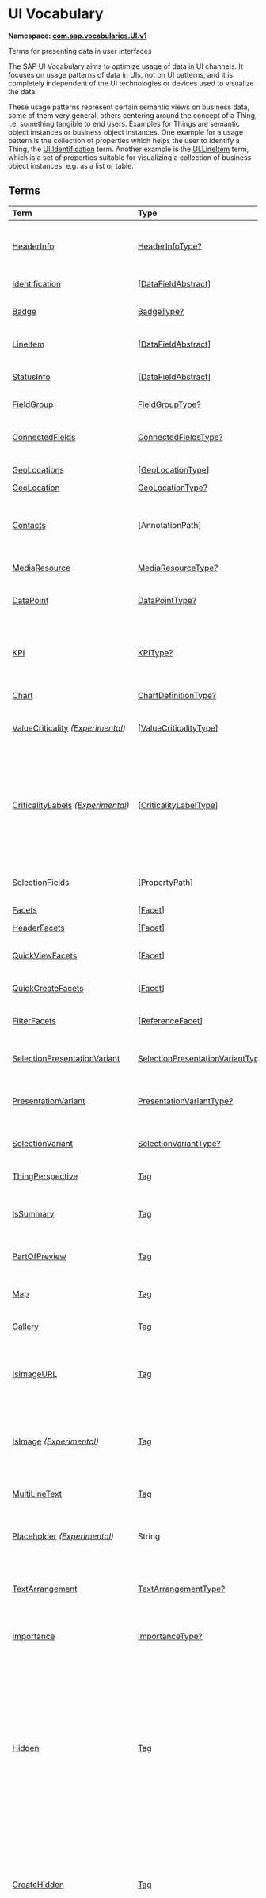 # UI Vocabulary
**Namespace: [com.sap.vocabularies.UI.v1](UI.xml)**

Terms for presenting data in user interfaces

The SAP UI Vocabulary aims to optimize usage of data in UI channels.
It focuses on usage patterns of data in UIs, not on UI patterns, and it is completely independent of the
UI technologies or devices used to visualize the data.

These usage patterns represent certain semantic views on business data, some of them very general,
others centering around the concept of a Thing, i.e. something tangible to end users.
Examples for Things are semantic object instances or business object instances.
One example for a usage pattern is the collection of properties which helps the user to identify a Thing,
the [UI.Identification](#Identification) term.
Another example is the [UI.LineItem](#LineItem) term, which is a set of properties suitable for visualizing
a collection of business object instances, e.g. as a list or table.


## Terms

Term|Type|Description
:---|:---|:----------
[HeaderInfo](UI.xml#L58)|[HeaderInfoType?](#HeaderInfoType)|<a name="HeaderInfo"></a>Information for the header area of an entity representation. HeaderInfo is mandatory for main entity types of the model
[Identification](UI.xml#L105)|\[[DataFieldAbstract](#DataFieldAbstract)\]|<a name="Identification"></a>Collection of fields identifying the object
[Badge](UI.xml#L110)|[BadgeType?](#BadgeType)|<a name="Badge"></a>Information usually displayed in the form of a business card
[LineItem](UI.xml#L137)|\[[DataFieldAbstract](#DataFieldAbstract)\]|<a name="LineItem"></a>Collection of data fields for representation in a table or list
[StatusInfo](UI.xml#L142)|\[[DataFieldAbstract](#DataFieldAbstract)\]|<a name="StatusInfo"></a>Collection of data fields describing the status of an entity
[FieldGroup](UI.xml#L147)|[FieldGroupType?](#FieldGroupType)|<a name="FieldGroup"></a>Group of fields with an optional label
[ConnectedFields](UI.xml#L161)|[ConnectedFieldsType?](#ConnectedFieldsType)|<a name="ConnectedFields"></a>Group of semantically connected fields with a representation template and an optional label ([Example](UI.xml#L163))
[GeoLocations](UI.xml#L226)|\[[GeoLocationType](#GeoLocationType)\]|<a name="GeoLocations"></a>Collection of geographic locations
[GeoLocation](UI.xml#L230)|[GeoLocationType?](#GeoLocationType)|<a name="GeoLocation"></a>Geographic location
[Contacts](UI.xml#L250)|\[AnnotationPath\]|<a name="Contacts"></a>Collection of contacts<br>Each collection item MUST reference an annotation of a Communication.Contact<br>Allowed terms:<br>- [Contact](Communication.md#Contact)
[MediaResource](UI.xml#L261)|[MediaResourceType?](#MediaResourceType)|<a name="MediaResource"></a>Properties that describe a media resource
[DataPoint](UI.xml#L315)|[DataPointType?](#DataPointType)|<a name="DataPoint"></a>Visualization of a single point of data, typically a number; may also be textual, e.g. a status value
[KPI](UI.xml#L623)|[KPIType?](#KPIType)|<a name="KPI"></a>A Key Performance Indicator (KPI) bundles a SelectionVariant and a DataPoint, and provides details for progressive disclosure
[Chart](UI.xml#L669)|[ChartDefinitionType?](#ChartDefinitionType)|<a name="Chart"></a>Visualization of multiple data points
[ValueCriticality](UI.xml#L885) *([Experimental](Common.md#Experimental))*|\[[ValueCriticalityType](#ValueCriticalityType)\]|<a name="ValueCriticality"></a>Assign criticalities to primitive values. This information can be used for semantic coloring.
[CriticalityLabels](UI.xml#L898) *([Experimental](Common.md#Experimental))*|\[[CriticalityLabelType](#CriticalityLabelType)\]|<a name="CriticalityLabels"></a>Assign labels to criticalities. This information can be used for semantic coloring. When applied to a property, a label for a criticality must be provided, if more than one value of the annotated property has been assigned to the same criticality. There must be no more than one label per criticality.
[SelectionFields](UI.xml#L919)|\[PropertyPath\]|<a name="SelectionFields"></a>Properties that might be relevant for filtering a collection of entities of this type
[Facets](UI.xml#L927)|\[[Facet](#Facet)\]|<a name="Facets"></a>Collection of facets
[HeaderFacets](UI.xml#L931)|\[[Facet](#Facet)\]|<a name="HeaderFacets"></a>Facets for additional object header information
[QuickViewFacets](UI.xml#L935)|\[[Facet](#Facet)\]|<a name="QuickViewFacets"></a>Facets that may be used for a quick overview of the object
[QuickCreateFacets](UI.xml#L939)|\[[Facet](#Facet)\]|<a name="QuickCreateFacets"></a>Facets that may be used for a (quick) create of the object
[FilterFacets](UI.xml#L943)|\[[ReferenceFacet](#ReferenceFacet)\]|<a name="FilterFacets"></a>Facets that reference UI.FieldGroup annotations to group filterable fields
[SelectionPresentationVariant](UI.xml#L1004)|[SelectionPresentationVariantType?](#SelectionPresentationVariantType)|<a name="SelectionPresentationVariant"></a>A SelectionPresentationVariant bundles a Selection Variant and a Presentation Variant
[PresentationVariant](UI.xml#L1028)|[PresentationVariantType?](#PresentationVariantType)|<a name="PresentationVariant"></a>Defines how the result of a queried collection of entities is shaped and how this result is displayed
[SelectionVariant](UI.xml#L1127)|[SelectionVariantType?](#SelectionVariantType)|<a name="SelectionVariant"></a>A SelectionVariant denotes a combination of parameters and filters to query the annotated entity set
[ThingPerspective](UI.xml#L1278)|[Tag](https://github.com/oasis-tcs/odata-vocabularies/blob/master/vocabularies/Org.OData.Core.V1.md#Tag)|<a name="ThingPerspective"></a>The annotated term is a Thing Perspective
[IsSummary](UI.xml#L1281)|[Tag](https://github.com/oasis-tcs/odata-vocabularies/blob/master/vocabularies/Org.OData.Core.V1.md#Tag)|<a name="IsSummary"></a>This Facet and all included Facets are the summary of the thing. At most one Facet of a thing can be tagged with this term
[PartOfPreview](UI.xml#L1285)|[Tag](https://github.com/oasis-tcs/odata-vocabularies/blob/master/vocabularies/Org.OData.Core.V1.md#Tag)|<a name="PartOfPreview"></a>This Facet and all included Facets are part of the Thing preview
[Map](UI.xml#L1289)|[Tag](https://github.com/oasis-tcs/odata-vocabularies/blob/master/vocabularies/Org.OData.Core.V1.md#Tag)|<a name="Map"></a>Target MUST reference a UI.GeoLocation, Communication.Address or a collection of these
[Gallery](UI.xml#L1293)|[Tag](https://github.com/oasis-tcs/odata-vocabularies/blob/master/vocabularies/Org.OData.Core.V1.md#Tag)|<a name="Gallery"></a>Target MUST reference a UI.MediaResource
[IsImageURL](UI.xml#L1298)|[Tag](https://github.com/oasis-tcs/odata-vocabularies/blob/master/vocabularies/Org.OData.Core.V1.md#Tag)|<a name="IsImageURL"></a>Properties and terms annotated with this term MUST contain a valid URL referencing an resource with a MIME type image<br>Can be annotated with:<br>- [IsNaturalPerson](Common.md#IsNaturalPerson)
[IsImage](UI.xml#L1308) *([Experimental](Common.md#Experimental))*|[Tag](https://github.com/oasis-tcs/odata-vocabularies/blob/master/vocabularies/Org.OData.Core.V1.md#Tag)|<a name="IsImage"></a>Properties annotated with this term MUST be a stream property annotated with a MIME type image<br>Can be annotated with:<br>- [IsNaturalPerson](Common.md#IsNaturalPerson)
[MultiLineText](UI.xml#L1319)|[Tag](https://github.com/oasis-tcs/odata-vocabularies/blob/master/vocabularies/Org.OData.Core.V1.md#Tag)|<a name="MultiLineText"></a>Properties annotated with this annotation should be rendered as multi-line text (e.g. text area)
[Placeholder](UI.xml#L1324) *([Experimental](Common.md#Experimental))*|String|<a name="Placeholder"></a>A short, human-readable text that gives a hint or an example to help the user with data entry
[TextArrangement](UI.xml#L1330)|[TextArrangementType?](#TextArrangementType)|<a name="TextArrangement"></a>Describes the arrangement of a code or ID value and its text<br>If used for a single property the Common.Text annotation is annotated
[Importance](UI.xml#L1349)|[ImportanceType?](#ImportanceType)|<a name="Importance"></a>Expresses the importance of e.g. a DataField or an annotation
[Hidden](UI.xml#L1364)|[Tag](https://github.com/oasis-tcs/odata-vocabularies/blob/master/vocabularies/Org.OData.Core.V1.md#Tag)|<a name="Hidden"></a>Properties or facets (see UI.Facet) annotated with this term will not be rendered if the annotation evaluates to true.<br>Hidden properties usually carry technical information that is used for application control and is of no direct interest to end users. The annotation value may be an expression to dynamically hide or render the annotated feature. If a navigation property is annotated with `Hidden` true, all subsequent parts are hidden - independent of their own potential `Hidden` annotations.
[CreateHidden](UI.xml#L1372)|[Tag](https://github.com/oasis-tcs/odata-vocabularies/blob/master/vocabularies/Org.OData.Core.V1.md#Tag)|<a name="CreateHidden"></a>EntitySets annotated with this term can control the visibility of the Create operation dynamically<br>The annotation value should be a path to another property from a related entity.
[UpdateHidden](UI.xml#L1377)|[Tag](https://github.com/oasis-tcs/odata-vocabularies/blob/master/vocabularies/Org.OData.Core.V1.md#Tag)|<a name="UpdateHidden"></a>EntitySets annotated with this term can control the visibility of the Edit/Save operation dynamically<br>The annotation value should be a path to another property from the same or a related entity.
[DeleteHidden](UI.xml#L1382)|[Tag](https://github.com/oasis-tcs/odata-vocabularies/blob/master/vocabularies/Org.OData.Core.V1.md#Tag)|<a name="DeleteHidden"></a>EntitySets annotated with this term can control the visibility of the Delete operation dynamically<br>The annotation value should be a path to another property from the same or a related entity.
[HiddenFilter](UI.xml#L1387)|[Tag](https://github.com/oasis-tcs/odata-vocabularies/blob/master/vocabularies/Org.OData.Core.V1.md#Tag)|<a name="HiddenFilter"></a>Properties annotated with this term will not be rendered as filter criteria if the annotation evaluates to true.<br>Properties annotated with `HiddenFilter` are intended as parts of a `$filter` expression that cannot be directly influenced by end users. The properties will be rendered in all other places, e.g. table columns or form fields. This is in contrast to properties annotated with [Hidden](#Hidden) that are not rendered at all. If a navigation property is annotated with `HiddenFilter` true, all subsequent parts are hidden in filter - independent of their own potential `HiddenFilter` annotations.
[DataFieldDefault](UI.xml#L1396)|[DataFieldAbstract?](#DataFieldAbstract)|<a name="DataFieldDefault"></a>Default representation of a property as a datafield, e.g. when the property is added as a table column or form field via personalization<br>Only concrete subtypes of [DataFieldAbstract](#DataFieldAbstract) can be used for a DataFieldDefault. For type [DataField](#DataField) and its subtypes the annotation target SHOULD be the same property that is referenced via a path expression in the `Value` of the datafield.
[Criticality](UI.xml#L1571)|[CriticalityType?](#CriticalityType)|<a name="Criticality"></a>Service-calculated criticality, alternative to UI.CriticalityCalculation
[CriticalityCalculation](UI.xml#L1575)|[CriticalityCalculationType?](#CriticalityCalculationType)|<a name="CriticalityCalculation"></a>Parameters for client-calculated criticality, alternative to UI.Criticality
[Emphasized](UI.xml#L1579) *([Experimental](Common.md#Experimental))*|[Tag](https://github.com/oasis-tcs/odata-vocabularies/blob/master/vocabularies/Org.OData.Core.V1.md#Tag)|<a name="Emphasized"></a>Highlight something that is of special interest<br>The usage of a property or operation should be highlighted as it's of special interest for the end user
[OrderBy](UI.xml#L1585) *([Experimental](Common.md#Experimental))*|PropertyPath?|<a name="OrderBy"></a>Sort by the referenced property instead of by the annotated property<br>Example: annotated property `SizeCode` has string values XS, S, M, L, XL, referenced property SizeOrder has numeric values -2, -1, 0, 1, 2. Numeric ordering by SizeOrder will be more understandable than lexicographic ordering by SizeCode.
[ParameterDefaultValue](UI.xml#L1591) *([Experimental](Common.md#Experimental))*|PrimitiveType?|<a name="ParameterDefaultValue"></a>Define default values for action parameters<br>For unbound actions the default value can either be a constant expression, or a dynamic expression using absolute paths, e.g. singletons or function import results. Whereas for bound actions the bound entity and its properties and associated properties can be used as default values
[RecommendationState](UI.xml#L1598)|[RecommendationStateType?](#RecommendationStateType)|<a name="RecommendationState"></a>Indicates whether a field contains or has a recommended value<br>Intelligent systems can help users by recommending input the user may "prefer".
[RecommendationList](UI.xml#L1628)|[RecommendationListType?](#RecommendationListType)|<a name="RecommendationList"></a>Specifies how to get a list of recommended values for a property or parameter<br>Intelligent systems can help users by recommending input the user may "prefer".
[ExcludeFromNavigationContext](UI.xml#L1660)|[Tag](https://github.com/oasis-tcs/odata-vocabularies/blob/master/vocabularies/Org.OData.Core.V1.md#Tag)|<a name="ExcludeFromNavigationContext"></a>The contents of this property must not be propagated to the app-to-app navigation context

## <a name="HeaderInfoType"></a>[HeaderInfoType](UI.xml#L62)


Property|Type|Description
:-------|:---|:----------
[TypeName](UI.xml#L63)|String|Name of the main entity type
[TypeNamePlural](UI.xml#L67)|String|Plural form of the name of the main entity type
[Title](UI.xml#L71)|[DataFieldAbstract?](#DataFieldAbstract)|Title, e.g. for overview pages<br>This can be a [DataField](#DataField) and any of its children, or a [DataFieldForAnnotation](#DataFieldForAnnotation) targeting [ConnectedFields](#ConnectedFields).
[Description](UI.xml#L81)|[DataFieldAbstract?](#DataFieldAbstract)|Description, e.g. for overview pages<br>This can be a [DataField](#DataField) and any of its children, or a [DataFieldForAnnotation](#DataFieldForAnnotation) targeting [ConnectedFields](#ConnectedFields).
[ImageUrl](UI.xml#L91)|URL?|Image URL for an instance of the entity type. If the property ImageUrl has a valid value, it can be used for the visualization of the instance. If it is not available or not valid the property TypeImageUrl can be used instead.
[TypeImageUrl](UI.xml#L95)|URL?|Image URL for the entity type
[Initials](UI.xml#L99) *([Experimental](Common.md#Experimental))*|String?|Latin letters to be used in case no ImageUrl or TypeImageUrl is present

## <a name="BadgeType"></a>[BadgeType](UI.xml#L114)


Property|Type|Description
:-------|:---|:----------
[HeadLine](UI.xml#L115)|[DataField](#DataField)|Headline
[Title](UI.xml#L118)|[DataField](#DataField)|Title
[ImageUrl](UI.xml#L121)|URL?|Image URL for an instance of the entity type. If the property ImageUrl has a valid value, it can be used for the visualization of the instance. If it is not available or not valid the property TypeImageUrl can be used instead.
[TypeImageUrl](UI.xml#L125)|URL?|Image URL for the entity type
[MainInfo](UI.xml#L129)|[DataField?](#DataField)|Main information on the business card
[SecondaryInfo](UI.xml#L132)|[DataField?](#DataField)|Additional information on the business card

## <a name="FieldGroupType"></a>[FieldGroupType](UI.xml#L151)


Property|Type|Description
:-------|:---|:----------
[Label](UI.xml#L152)|String?|Label for the field group
[Data](UI.xml#L156)|\[[DataFieldAbstract](#DataFieldAbstract)\]|Collection of data fields

## <a name="ConnectedFieldsType"></a>[ConnectedFieldsType](UI.xml#L188)
Group of semantically connected fields with a representation template and an optional label

Property|Type|Description
:-------|:---|:----------
[Label](UI.xml#L190)|String?|Label for the connected fields
[Template](UI.xml#L194)|String|Template for representing the connected fields<br>Template variables are identifiers enclosed in curly braces, e.g. `{MaterialName} - {MaterialClassName}`. The `Data` collection assigns values to the template variables.
[Data](UI.xml#L199)|[Dictionary](https://github.com/oasis-tcs/odata-vocabularies/blob/master/vocabularies/Org.OData.Core.V1.md#Dictionary)|Dictionary of template variables<br>Each template variable used in `Template` must be assigned a value here. The value must be of type [DataFieldAbstract](#DataFieldAbstract)

## <a name="GeoLocationType"></a>[GeoLocationType](UI.xml#L234)
Properties that define a geographic location

Property|Type|Description
:-------|:---|:----------
[Latitude](UI.xml#L236)|Double?|Geographic latitude
[Longitude](UI.xml#L239)|Double?|Geographic longitude
[Location](UI.xml#L242)|GeographyPoint?|A point in a round-earth coordinate system
[Address](UI.xml#L245)|[AddressType?](Communication.md#AddressType)|vCard-style address

## <a name="MediaResourceType"></a>[MediaResourceType](UI.xml#L265)


Property|Type|Description
:-------|:---|:----------
[Url](UI.xml#L266)|URL|URL of media resource
[ContentType](UI.xml#L270)|MediaType?|Content type, such as application/pdf, video/x-flv, image/jpeg
[ByteSize](UI.xml#L274)|Int64?|Resource size in bytes
[ChangedAt](UI.xml#L277)|DateTimeOffset?|Date of last change
[Thumbnail](UI.xml#L280)|[ImageType?](#ImageType)|Thumbnail image
[Title](UI.xml#L283)|[DataField](#DataField)|Resource title
[Description](UI.xml#L286)|[DataField?](#DataField)|Resource description

## <a name="ImageType"></a>[ImageType](UI.xml#L290)


Property|Type|Description
:-------|:---|:----------
[Url](UI.xml#L291)|URL|URL of image
[Width](UI.xml#L295)|String?|Width of image
[Height](UI.xml#L298)|String?|Height of image

## <a name="DataPointType"></a>[DataPointType](UI.xml#L319)


Property|Type|Description
:-------|:---|:----------
[Title](UI.xml#L320)|String?|Title of the data point
[Description](UI.xml#L324)|String?|Short description
[LongDescription](UI.xml#L328)|String?|Full description
[Value](UI.xml#L332)|PrimitiveType|Numeric value<br>The value is typically provided via a `Path` construct. The path MUST lead to a direct property of the same entity type or a property of a complex property (recursively) of that entity type, navigation segments are not allowed.<br/>It could be annotated with either `UoM.ISOCurrency` or `UoM.Unit`. Percentage values are annotated with `UoM.Unit = '%'`. A renderer should take an optional `Common.Text` annotation into consideration.
[TargetValue](UI.xml#L344)|PrimitiveType?|Target value
[ForecastValue](UI.xml#L347)|PrimitiveType?|Forecast value
[MinimumValue](UI.xml#L350)|Decimal?|Minimum value (for output rendering)
[MaximumValue](UI.xml#L353)|Decimal?|Maximum value (for output rendering)
[ValueFormat](UI.xml#L356)|[NumberFormat?](#NumberFormat)|Number format
[Visualization](UI.xml#L359)|[VisualizationType?](#VisualizationType)|Preferred visualization
[SampleSize](UI.xml#L362)|PrimitiveType?|Sample size used for the determination of the data point; should contain just integer value as Edm.Byte, Edm.SByte, Edm.Intxx, and Edm.Decimal with scale 0.
[ReferencePeriod](UI.xml#L369)|[ReferencePeriod?](#ReferencePeriod)|Reference period
[Criticality](UI.xml#L372)|[CriticalityType?](#CriticalityType)|Service-calculated criticality, alternative to CriticalityCalculation
[CriticalityLabels](UI.xml#L375)|AnnotationPath?|Custom labels for the criticality legend. Annotation path MUST end in UI.CriticalityLabels<br>Allowed terms:<br>- [CriticalityLabels](#CriticalityLabels)
[CriticalityRepresentation](UI.xml#L383) *([Experimental](Common.md#Experimental))*|[CriticalityRepresentationType?](#CriticalityRepresentationType)|Decides if criticality is visualized in addition by means of an icon
[CriticalityCalculation](UI.xml#L387)|[CriticalityCalculationType?](#CriticalityCalculationType)|Parameters for client-calculated criticality, alternative to Criticality
[Trend](UI.xml#L390)|[TrendType?](#TrendType)|Service-calculated trend, alternative to TrendCalculation
[TrendCalculation](UI.xml#L393)|[TrendCalculationType?](#TrendCalculationType)|Parameters for client-calculated trend, alternative to Trend
[Responsible](UI.xml#L396)|[ContactType?](Communication.md#ContactType)|Contact person

## <a name="NumberFormat"></a>[NumberFormat](UI.xml#L401)
Describes how to visualise a number

Property|Type|Description
:-------|:---|:----------
[ScaleFactor](UI.xml#L403)|Decimal?|Display value in *ScaleFactor* units, e.g. 1000 for k (kilo), 1e6 for M (Mega)
[NumberOfFractionalDigits](UI.xml#L406)|Byte?|Number of fractional digits of the scaled value to be visualized

## <a name="VisualizationType"></a>[VisualizationType](UI.xml#L411)


Member|Value|Description
:-----|----:|:----------
[Number](UI.xml#L412)|0|Visualize as a number
[BulletChart](UI.xml#L415)|1|Visualize as bullet chart - requires TargetValue
[Progress](UI.xml#L418)|2|Visualize as progress indicator - requires TargetValue
[Rating](UI.xml#L421)|3|Visualize as partially or completely filled stars/hearts/... - requires TargetValue
[Donut](UI.xml#L424)|4|Visualize as donut, optionally with missing segment - requires TargetValue
[DeltaBulletChart](UI.xml#L427)|5|Visualize as delta bullet chart - requires TargetValue

## <a name="ReferencePeriod"></a>[ReferencePeriod](UI.xml#L432)
Reference period

Property|Type|Description
:-------|:---|:----------
[Description](UI.xml#L434)|String?|Short description of the reference period
[Start](UI.xml#L438)|DateTimeOffset?|Start of the reference period
[End](UI.xml#L441)|DateTimeOffset?|End of the reference period

## <a name="CriticalityType"></a>[CriticalityType](UI.xml#L446)
Criticality of a value or status, represented e.g. via semantic colors (https://experience.sap.com/fiori-design-web/foundation/colors/#semantic-colors)

Member|Value|Description
:-----|----:|:----------
[VeryNegative](UI.xml#L448) *([Experimental](Common.md#Experimental))*|-1|Very negative / dark-red status - risk - out of stock - late
[Neutral](UI.xml#L452)|0|Neutral / grey status - inactive - open - in progress
[Negative](UI.xml#L455)|1|Negative / red status - attention - overload - alert
[Critical](UI.xml#L458)|2|Critical / orange status - warning
[Positive](UI.xml#L461)|3|Positive / green status - completed - available - on track - acceptable
[VeryPositive](UI.xml#L464) *([Experimental](Common.md#Experimental))*|4|Very positive - above max stock - excess
[Information](UI.xml#L468) *([Experimental](Common.md#Experimental))*|5|Information - noticable - informative

## <a name="CriticalityCalculationType"></a>[CriticalityCalculationType](UI.xml#L474): [CriticalityThresholdsType](#CriticalityThresholdsType)
Describes how to calculate the criticality of a value depending on the improvement direction


The calculation is done by comparing a value to the threshold values relevant for the specified improvement direction.

The value to be compared is
  - Value - if ReferenceValue is not specified
  - Value sub ReferenceValue – if ReferenceValue is specified and IsRelativeDifference is not specified or specified as false
  - (Value sub ReferenceValue) divBy ReferenceValue – if ReferenceValue is specified and IsRelativeDifference is specified as true

For improvement direction `Target`, the criticality is calculated using both low and high threshold values. It will be
  - Positive if the value is greater than or equal to AcceptanceRangeLowValue and lower than or equal to AcceptanceRangeHighValue
  - Neutral if the value is greater than or equal to ToleranceRangeLowValue and lower than AcceptanceRangeLowValue OR greater than AcceptanceRangeHighValue and lower than or equal to ToleranceRangeHighValue
  - Critical if the value is greater than or equal to DeviationRangeLowValue and lower than ToleranceRangeLowValue OR greater than ToleranceRangeHighValue  and lower than or equal to DeviationRangeHighValue
  - Negative if the value is lower than DeviationRangeLowValue or greater than DeviationRangeHighValue

For improvement direction `Minimize`, the criticality is calculated using the high threshold values. It is
  - Positive if the value is lower than or equal to AcceptanceRangeHighValue
  - Neutral if the value is  greater than AcceptanceRangeHighValue and lower than or equal to ToleranceRangeHighValue
  - Critical if the value is greater than ToleranceRangeHighValue and lower than or equal to DeviationRangeHighValue
  - Negative if the value is greater than DeviationRangeHighValue

For improvement direction `Maximize`, the criticality is calculated using the low threshold values. It is
  - Positive if the value is greater than or equal to AcceptanceRangeLowValue
  - Neutral if the value is less than AcceptanceRangeLowValue and greater than or equal to ToleranceRangeLowValue
  - Critical if the value is lower than ToleranceRangeLowValue and greater than or equal to DeviationRangeLowValue
  - Negative if the value is lower than DeviationRangeLowValue

Thresholds are optional. For unassigned values, defaults are determined in this order:
  - For DeviationRange, an omitted LowValue translates into the smallest possible number (-INF), an omitted HighValue translates into the largest possible number (+INF)
  - For ToleranceRange, an omitted LowValue will be initialized with DeviationRangeLowValue, an omitted HighValue will be initialized with DeviationRangeHighValue
  - For AcceptanceRange, an omitted LowValue will be initialized with ToleranceRangeLowValue, an omitted HighValue will be initialized with ToleranceRangeHighValue
          

Property|Type|Description
:-------|:---|:----------
[*AcceptanceRangeLowValue*](UI.xml#L529)|PrimitiveType?|Lowest value that is considered positive
[*AcceptanceRangeHighValue*](UI.xml#L532)|PrimitiveType?|Highest value that is considered positive
[*ToleranceRangeLowValue*](UI.xml#L535)|PrimitiveType?|Lowest value that is considered neutral
[*ToleranceRangeHighValue*](UI.xml#L538)|PrimitiveType?|Highest value that is considered neutral
[*DeviationRangeLowValue*](UI.xml#L541)|PrimitiveType?|Lowest value that is considered critical
[*DeviationRangeHighValue*](UI.xml#L544)|PrimitiveType?|Highest value that is considered critical
[ReferenceValue](UI.xml#L509) *([Experimental](Common.md#Experimental))*|PrimitiveType?|Reference value for the calculation, e.g. number of sales for the last year
[IsRelativeDifference](UI.xml#L513) *([Experimental](Common.md#Experimental))*|Boolean|Calculate with a relative difference
[ImprovementDirection](UI.xml#L517)|[ImprovementDirectionType](#ImprovementDirectionType)|Describes in which direction the value improves
[ConstantThresholds](UI.xml#L520) *([Experimental](Common.md#Experimental))*|\[[LevelThresholdsType](#LevelThresholdsType)\]|List of thresholds depending on the aggregation level as a set of constant values<br>Constant thresholds shall only be used in order to refine constant values given for the data point overall (aggregation level with empty collection of property paths), but not if the thresholds are based on other measure elements.

## <a name="CriticalityThresholdsType"></a>[CriticalityThresholdsType](UI.xml#L527)
Thresholds for calculating the criticality of a value

**Derived Types:**
- [CriticalityCalculationType](#CriticalityCalculationType)
- [LevelThresholdsType](#LevelThresholdsType)

Property|Type|Description
:-------|:---|:----------
[AcceptanceRangeLowValue](UI.xml#L529)|PrimitiveType?|Lowest value that is considered positive
[AcceptanceRangeHighValue](UI.xml#L532)|PrimitiveType?|Highest value that is considered positive
[ToleranceRangeLowValue](UI.xml#L535)|PrimitiveType?|Lowest value that is considered neutral
[ToleranceRangeHighValue](UI.xml#L538)|PrimitiveType?|Highest value that is considered neutral
[DeviationRangeLowValue](UI.xml#L541)|PrimitiveType?|Lowest value that is considered critical
[DeviationRangeHighValue](UI.xml#L544)|PrimitiveType?|Highest value that is considered critical

## <a name="ImprovementDirectionType"></a>[ImprovementDirectionType](UI.xml#L549)
Describes which direction of a value change is seen as an improvement

Member|Value|Description
:-----|----:|:----------
[Minimize](UI.xml#L551)|1|Lower is better
[Target](UI.xml#L554)|2|Closer to the target is better
[Maximize](UI.xml#L557)|3|Higher is better

## <a name="LevelThresholdsType"></a>[LevelThresholdsType](UI.xml#L562): [CriticalityThresholdsType](#CriticalityThresholdsType) *([Experimental](Common.md#Experimental))*
Thresholds for an aggregation level

Property|Type|Description
:-------|:---|:----------
[*AcceptanceRangeLowValue*](UI.xml#L529)|PrimitiveType?|Lowest value that is considered positive
[*AcceptanceRangeHighValue*](UI.xml#L532)|PrimitiveType?|Highest value that is considered positive
[*ToleranceRangeLowValue*](UI.xml#L535)|PrimitiveType?|Lowest value that is considered neutral
[*ToleranceRangeHighValue*](UI.xml#L538)|PrimitiveType?|Highest value that is considered neutral
[*DeviationRangeLowValue*](UI.xml#L541)|PrimitiveType?|Lowest value that is considered critical
[*DeviationRangeHighValue*](UI.xml#L544)|PrimitiveType?|Highest value that is considered critical
[AggregationLevel](UI.xml#L565)|\[PropertyPath\]|An unordered tuple of dimensions, i.e. properties which are intended to be used for grouping in aggregating requests. In analytical UIs, e.g. an analytical chart, the aggregation level typically corresponds to the visible dimensions.

## <a name="TrendType"></a>[TrendType](UI.xml#L570)
The trend of a value

Member|Value|Description
:-----|----:|:----------
[StrongUp](UI.xml#L572)|1|Value grows strongly
[Up](UI.xml#L575)|2|Value grows
[Sideways](UI.xml#L578)|3|Value does not significantly grow or shrink
[Down](UI.xml#L581)|4|Value shrinks
[StrongDown](UI.xml#L584)|5|Value shrinks strongly

## <a name="TrendCalculationType"></a>[TrendCalculationType](UI.xml#L589)
Describes how to calculate the trend of a value


By default, the calculation is done by comparing the difference between Value and ReferenceValue to the threshold values.
If IsRelativeDifference is set, the difference of Value and ReferenceValue is divided by ReferenceValue and the relative difference is compared.

The trend is
  - StrongUp if the difference is greater than or equal to StrongUpDifference
  - Up if the difference is less than StrongUpDifference and greater than or equal to UpDifference
  - Sideways if the difference  is less than UpDifference and greater than DownDifference
  - Down if the difference is greater than StrongDownDifference and lower than or equal to DownDifference
  - StrongDown if the difference is lower than or equal to StrongDownDifference

Property|Type|Description
:-------|:---|:----------
[ReferenceValue](UI.xml#L603)|PrimitiveType|Reference value for the calculation, e.g. number of sales for the last year
[IsRelativeDifference](UI.xml#L606)|Boolean|Calculate with a relative difference
[UpDifference](UI.xml#L609)|Decimal|Threshold for Up
[StrongUpDifference](UI.xml#L612)|Decimal|Threshold for StrongUp
[DownDifference](UI.xml#L615)|Decimal|Threshold for Down
[StrongDownDifference](UI.xml#L618)|Decimal|Threshold for StrongDown

## <a name="KPIType"></a>[KPIType](UI.xml#L629)


Property|Type|Description
:-------|:---|:----------
[ID](UI.xml#L630)|String?|Optional identifier to reference this instance from an external context
[ShortDescription](UI.xml#L635) *([Experimental](Common.md#Experimental))*|String?|Very short description
[SelectionVariant](UI.xml#L640)|[SelectionVariantType](#SelectionVariantType)|Selection variant, either specified inline or referencing another annotation via Path
[DataPoint](UI.xml#L643)|[DataPointType](#DataPointType)|Data point, either specified inline or referencing another annotation via Path
[AdditionalDataPoints](UI.xml#L646)|\[[DataPointType](#DataPointType)\]|Additional data points, either specified inline or referencing another annotation via Path<br>Additional data points are typically related to the main data point and provide complementing information or could be used for comparisons
[Detail](UI.xml#L650)|[KPIDetailType?](#KPIDetailType)|Contains information about KPI details, especially drill-down presentations

## <a name="KPIDetailType"></a>[KPIDetailType](UI.xml#L654)


Property|Type|Description
:-------|:---|:----------
[DefaultPresentationVariant](UI.xml#L655)|[PresentationVariantType?](#PresentationVariantType)|Presentation variant, either specified inline or referencing another annotation via Path
[AlternativePresentationVariants](UI.xml#L658)|\[[PresentationVariantType](#PresentationVariantType)\]|A list of alternative presentation variants, either specified inline or referencing another annotation via Path
[SemanticObject](UI.xml#L661)|String?|Name of the Semantic Object. If not specified, use Semantic Object annotated at the property referenced in KPI/DataPoint/Value
[Action](UI.xml#L664)|String?|Name of the Action on the Semantic Object. If not specified, let user choose which of the available actions to trigger.

## <a name="ChartDefinitionType"></a>[ChartDefinitionType](UI.xml#L673)


Property|Type|Description
:-------|:---|:----------
[Title](UI.xml#L674)|String?|Title of the chart
[Description](UI.xml#L678)|String?|Short description
[ChartType](UI.xml#L682)|[ChartType](#ChartType)|Chart type
[AxisScaling](UI.xml#L685)|[ChartAxisScalingType?](#ChartAxisScalingType)|Describes the scale of the chart value axes
[Measures](UI.xml#L688)|\[PropertyPath\]|Measures of the chart, e.g. size and color in a bubble chart
[DynamicMeasures](UI.xml#L692)|\[AnnotationPath\]|Dynamic properties introduced by annotations and used as measures of the chart<br>Allowed terms:<br>- [AggregatedProperty](#AggregatedProperty)<br>- [CustomAggregate](#CustomAggregate)
[MeasureAttributes](UI.xml#L701)|\[[ChartMeasureAttributeType](#ChartMeasureAttributeType)\]|Describes Attributes for Measures. All Measures used in this collection must also be part of the Measures Property.
[Dimensions](UI.xml#L706)|\[PropertyPath\]|Dimensions of the chart, e.g. x- and y-axis of a bubble chart
[DimensionAttributes](UI.xml#L709)|\[[ChartDimensionAttributeType](#ChartDimensionAttributeType)\]|Describes Attributes for Dimensions. All Dimensions used in this collection must also be part of the Dimensions Property.
[Actions](UI.xml#L714)|\[[DataFieldForActionAbstract](#DataFieldForActionAbstract)\]|Available actions

## <a name="ChartType"></a>[ChartType](UI.xml#L719)


Member|Value|Description
:-----|----:|:----------
[Column](UI.xml#L720)|0|
[ColumnStacked](UI.xml#L721)|1|
[ColumnDual](UI.xml#L722)|2|
[ColumnStackedDual](UI.xml#L723)|3|
[ColumnStacked100](UI.xml#L724)|4|
[ColumnStackedDual100](UI.xml#L725)|5|
[Bar](UI.xml#L726)|6|
[BarStacked](UI.xml#L727)|7|
[BarDual](UI.xml#L728)|8|
[BarStackedDual](UI.xml#L729)|9|
[BarStacked100](UI.xml#L730)|10|
[BarStackedDual100](UI.xml#L731)|11|
[Area](UI.xml#L732)|12|
[AreaStacked](UI.xml#L733)|13|
[AreaStacked100](UI.xml#L734)|14|
[HorizontalArea](UI.xml#L735)|15|
[HorizontalAreaStacked](UI.xml#L736)|16|
[HorizontalAreaStacked100](UI.xml#L737)|17|
[Line](UI.xml#L738)|18|
[LineDual](UI.xml#L739)|19|
[Combination](UI.xml#L740)|20|
[CombinationStacked](UI.xml#L741)|21|
[CombinationDual](UI.xml#L742)|22|
[CombinationStackedDual](UI.xml#L743)|23|
[HorizontalCombinationStacked](UI.xml#L744)|24|
[Pie](UI.xml#L745)|25|
[Donut](UI.xml#L746)|26|
[Scatter](UI.xml#L747)|27|
[Bubble](UI.xml#L748)|28|
[Radar](UI.xml#L749)|29|
[HeatMap](UI.xml#L750)|30|
[TreeMap](UI.xml#L751)|31|
[Waterfall](UI.xml#L752)|32|
[Bullet](UI.xml#L753)|33|
[VerticalBullet](UI.xml#L754)|34|
[HorizontalWaterfall](UI.xml#L755)|35|
[HorizontalCombinationDual](UI.xml#L756)|36|
[HorizontalCombinationStackedDual](UI.xml#L757)|37|
[Donut100](UI.xml#L758) *([Experimental](Common.md#Experimental))*|38|

## <a name="ChartAxisScalingType"></a>[ChartAxisScalingType](UI.xml#L764)


Property|Type|Description
:-------|:---|:----------
[ScaleBehavior](UI.xml#L765)|[ChartAxisScaleBehaviorType](#ChartAxisScaleBehaviorType)|Scale is fixed or adapts automatically to rendered values
[AutoScaleBehavior](UI.xml#L768)|[ChartAxisAutoScaleBehaviorType?](#ChartAxisAutoScaleBehaviorType)|Settings for automatic scaling
[FixedScaleMultipleStackedMeasuresBoundaryValues](UI.xml#L771)|[FixedScaleMultipleStackedMeasuresBoundaryValuesType?](#FixedScaleMultipleStackedMeasuresBoundaryValuesType)|Boundary values for fixed scaling of a stacking chart type with multiple measures

## <a name="ChartAxisScaleBehaviorType"></a>[ChartAxisScaleBehaviorType](UI.xml#L776)


Member|Value|Description
:-----|----:|:----------
[AutoScale](UI.xml#L777)|0|Value axes scale automatically
[FixedScale](UI.xml#L780)|1|Fixed minimum and maximum values are applied, which are derived from the @UI.MeasureAttributes.DataPoint/MinimumValue and .../MaximumValue annotation by default. For stacking chart types with multiple measures, they are taken from ChartAxisScalingType/FixedScaleMultipleStackedMeasuresBoundaryValues.

## <a name="ChartAxisAutoScaleBehaviorType"></a>[ChartAxisAutoScaleBehaviorType](UI.xml#L789)


Property|Type|Description
:-------|:---|:----------
[ZeroAlwaysVisible](UI.xml#L790)|Boolean|Forces the value axis to always display the zero value
[DataScope](UI.xml#L793)|[ChartAxisAutoScaleDataScopeType](#ChartAxisAutoScaleDataScopeType)|Determines the automatic scaling

## <a name="ChartAxisAutoScaleDataScopeType"></a>[ChartAxisAutoScaleDataScopeType](UI.xml#L798)


Member|Value|Description
:-----|----:|:----------
[DataSet](UI.xml#L799)|0|Minimum and maximum axes values are determined from the entire data set
[VisibleData](UI.xml#L802)|1|Minimum and maximum axes values are determined from the currently visible data. Scrolling will change the scale.

## <a name="FixedScaleMultipleStackedMeasuresBoundaryValuesType"></a>[FixedScaleMultipleStackedMeasuresBoundaryValuesType](UI.xml#L807)


Property|Type|Description
:-------|:---|:----------
[MinimumValue](UI.xml#L808)|Decimal|Minimum value on value axes
[MaximumValue](UI.xml#L811)|Decimal|Maximum value on value axes

## <a name="ChartDimensionAttributeType"></a>[ChartDimensionAttributeType](UI.xml#L816)


Property|Type|Description
:-------|:---|:----------
[Dimension](UI.xml#L817)|PropertyPath?|
[Role](UI.xml#L818)|[ChartDimensionRoleType?](#ChartDimensionRoleType)|
[HierarchyLevel](UI.xml#L819) *([Experimental](Common.md#Experimental))*|Int32?|For a dimension with a hierarchy, members are selected from this level. The root node of the hierarchy is at level 0.
[ValuesForSequentialColorLevels](UI.xml#L823) *([Experimental](Common.md#Experimental))*|\[String\]|All values in this collection should be assigned to levels of the same color.
[EmphasizedValues](UI.xml#L827) *([Experimental](Common.md#Experimental))*|\[String\]|All values in this collection should be emphasized.
[EmphasisLabels](UI.xml#L831) *([Experimental](Common.md#Experimental))*|[EmphasisLabelType?](#EmphasisLabelType)|Assign a label to values with an emphasized representation. This is required, if more than one emphasized value has been specified.

## <a name="ChartMeasureAttributeType"></a>[ChartMeasureAttributeType](UI.xml#L837)
Exactly one of `Measure` and `DynamicMeasure` must be present

Property|Type|Description
:-------|:---|:----------
[Measure](UI.xml#L839)|PropertyPath?|
[DynamicMeasure](UI.xml#L842)|AnnotationPath?|Dynamic property introduced by an annotation and used as a measure in a chart<br>Allowed terms:<br>- [AggregatedProperty](#AggregatedProperty)<br>- [CustomAggregate](#CustomAggregate)
[Role](UI.xml#L851)|[ChartMeasureRoleType?](#ChartMeasureRoleType)|
[DataPoint](UI.xml#L852)|AnnotationPath?|Annotation path MUST end in @UI.DataPoint and the data point's Value MUST be the same property as in Measure<br>Allowed terms:<br>- [DataPoint](#DataPoint)
[UseSequentialColorLevels](UI.xml#L860) *([Experimental](Common.md#Experimental))*|Boolean|All measures for which this setting is true should be assigned to levels of the same color.

## <a name="ChartDimensionRoleType"></a>[ChartDimensionRoleType](UI.xml#L866)


Member|Value|Description
:-----|----:|:----------
[Category](UI.xml#L867)|0|
[Series](UI.xml#L868)|1|
[Category2](UI.xml#L869)|2|

## <a name="ChartMeasureRoleType"></a>[ChartMeasureRoleType](UI.xml#L872)


Member|Value|Description
:-----|----:|:----------
[Axis1](UI.xml#L873)|0|
[Axis2](UI.xml#L874)|1|
[Axis3](UI.xml#L875)|2|

## <a name="EmphasisLabelType"></a>[EmphasisLabelType](UI.xml#L878) *([Experimental](Common.md#Experimental))*
Assigns a label to the set of emphasized values and optionally also for non-emphasized values. This information can be used for semantic coloring.

Property|Type|Description
:-------|:---|:----------
[EmphasizedValuesLabel](UI.xml#L881)|String|
[NonEmphasizedValuesLabel](UI.xml#L882)|String?|

## <a name="ValueCriticalityType"></a>[ValueCriticalityType](UI.xml#L889) *([Experimental](Common.md#Experimental))*
Assigns a fixed criticality to a primitive value. This information can be used for semantic coloring.

Property|Type|Description
:-------|:---|:----------
[Value](UI.xml#L892)|PrimitiveType?|MUST be a fixed value of primitive type
[Criticality](UI.xml#L895)|[CriticalityType?](#CriticalityType)|

## <a name="CriticalityLabelType"></a>[CriticalityLabelType](UI.xml#L909) *([Experimental](Common.md#Experimental))*
Assigns a label to a criticality. This information can be used for semantic coloring.

Property|Type|Description
:-------|:---|:----------
[Criticality](UI.xml#L912)|[CriticalityType](#CriticalityType)|
[Label](UI.xml#L913)|String|Criticality label

## <a name="Facet"></a>[*Facet*](UI.xml#L947)
Abstract base type for facets

**Derived Types:**
- [CollectionFacet](#CollectionFacet)
- [ReferenceFacet](#ReferenceFacet)
- [ReferenceURLFacet](#ReferenceURLFacet)

Property|Type|Description
:-------|:---|:----------
[Label](UI.xml#L949)|String?|Facet label
[ID](UI.xml#L953)|String?|Unique identifier of a facet. ID should be stable, as long as the perceived semantics of the facet is unchanged.

## <a name="CollectionFacet"></a>[CollectionFacet](UI.xml#L957): [Facet](#Facet)
Collection of facets

Property|Type|Description
:-------|:---|:----------
[*Label*](UI.xml#L949)|String?|Facet label
[*ID*](UI.xml#L953)|String?|Unique identifier of a facet. ID should be stable, as long as the perceived semantics of the facet is unchanged.
[Facets](UI.xml#L959)|\[[Facet](#Facet)\]|Nested facets. An empty collection may be used as a placeholder for content added via extension points.

## <a name="ReferenceFacet"></a>[ReferenceFacet](UI.xml#L963): [Facet](#Facet)
Facet that refers to a thing perspective, e.g. LineItem

Property|Type|Description
:-------|:---|:----------
[*Label*](UI.xml#L949)|String?|Facet label
[*ID*](UI.xml#L953)|String?|Unique identifier of a facet. ID should be stable, as long as the perceived semantics of the facet is unchanged.
[Target](UI.xml#L965)|AnnotationPath|Referenced information: Communication.Contact, Communication.Address, or a term that is tagged with UI.ThingPerspective, e.g. UI.StatusInfo, UI.LineItem, UI.Identification, UI.FieldGroup, UI.Badge<br>Allowed terms:<br>- [Address](Communication.md#Address)<br>- [Contact](Communication.md#Contact)<br>- [Badge](#Badge)<br>- [Chart](#Chart)<br>- [Contacts](#Contacts)<br>- [DataPoint](#DataPoint)<br>- [FieldGroup](#FieldGroup)<br>- [GeoLocation](#GeoLocation)<br>- [GeoLocations](#GeoLocations)<br>- [HeaderInfo](#HeaderInfo)<br>- [Identification](#Identification)<br>- [KPI](#KPI)<br>- [LineItem](#LineItem)<br>- [MediaResource](#MediaResource)<br>- [PresentationVariant](#PresentationVariant)<br>- [SelectionFields](#SelectionFields)<br>- [SelectionPresentationVariant](#SelectionPresentationVariant)<br>- [StatusInfo](#StatusInfo)

## <a name="ReferenceURLFacet"></a>[ReferenceURLFacet](UI.xml#L991): [Facet](#Facet)
Facet that refers to a URL

Property|Type|Description
:-------|:---|:----------
[*Label*](UI.xml#L949)|String?|Facet label
[*ID*](UI.xml#L953)|String?|Unique identifier of a facet. ID should be stable, as long as the perceived semantics of the facet is unchanged.
[Url](UI.xml#L993)|URL|URL of referenced information
[UrlContentType](UI.xml#L997)|MediaType?|Media type of referenced information

## <a name="SelectionPresentationVariantType"></a>[SelectionPresentationVariantType](UI.xml#L1010)


Property|Type|Description
:-------|:---|:----------
[ID](UI.xml#L1011)|String?|Optional identifier to reference this variant from an external context
[Text](UI.xml#L1016)|String?|Name of the bundling variant
[SelectionVariant](UI.xml#L1020)|[SelectionVariantType](#SelectionVariantType)|Selection variant, either specified inline or referencing another annotation via Path
[PresentationVariant](UI.xml#L1023)|[PresentationVariantType](#PresentationVariantType)|Presentation variant, either specified inline or referencing another annotation via Path

## <a name="PresentationVariantType"></a>[PresentationVariantType](UI.xml#L1034)


Property|Type|Description
:-------|:---|:----------
[ID](UI.xml#L1035)|String?|Optional identifier to reference this variant from an external context
[Text](UI.xml#L1038)|String?|Name of the presentation variant
[MaxItems](UI.xml#L1042)|Int32?|Maximum number of items that should be included in the result
[SortOrder](UI.xml#L1045)|\[[SortOrderType](Common.md#SortOrderType)\]|Collection can be provided inline or as a reference to a Common.SortOrder annotation via Path
[GroupBy](UI.xml#L1048)|\[PropertyPath\]|Sequence of groupable properties p1, p2, ... defining how the result is composed of instances representing groups, one for each combination of value properties in the queried collection. The sequence specifies a certain level of aggregation for the queried collection, and every group instance will provide aggregated values for properties that are aggregatable. Moreover, the series of sub-sequences (p1), (p1, p2), ... forms a leveled hierarchy, which may become relevant in combination with `InitialExpansionLevel`.
[TotalBy](UI.xml#L1057)|\[PropertyPath\]|Sub-sequence q1, q2, ... of properties p1, p2, ... specified in GroupBy. With this, additional levels of aggregation are requested in addition to the most granular level defined by GroupBy: Every element in the series of sub-sequences (q1), (q1, q2), ... introduces an additional aggregation level included in the result.
[Total](UI.xml#L1064)|\[PropertyPath\]|Aggregatable properties for which aggregated values should be provided for the additional aggregation levels specified in TotalBy.
[DynamicTotal](UI.xml#L1070)|\[AnnotationPath\]|Dynamic properties introduced by annotations for which aggregated values should be provided for the additional aggregation levels specified in TotalBy<br>Allowed terms:<br>- [AggregatedProperty](#AggregatedProperty)<br>- [CustomAggregate](#CustomAggregate)
[IncludeGrandTotal](UI.xml#L1079)|Boolean|Result should include a grand total for the properties specified in Total
[InitialExpansionLevel](UI.xml#L1082)|Int32|Level up to which the hierarchy defined for the queried collection should be expanded initially. The hierarchy may be implicitly imposed by the sequence of the GroupBy, or by an explicit hierarchy annotation.
[Visualizations](UI.xml#L1088)|\[AnnotationPath\]|Lists available visualization types. Currently supported types are `UI.LineItem`, `UI.Chart`, and `UI.DataPoint`. For each type, no more than a single annotation is meaningful. Multiple instances of the same visualization type shall be modeled with different presentation variants. A reference to `UI.Lineitem` should always be part of the collection (least common denominator for renderers). The first entry of the collection is the default visualization.<br>Allowed terms:<br>- [Chart](#Chart)<br>- [DataPoint](#DataPoint)<br>- [LineItem](#LineItem)
[RequestAtLeast](UI.xml#L1105)|\[PropertyPath\]|Properties that should always be included in the result of the queried collection
[RequestAtLeastDynamic](UI.xml#L1109)|\[AnnotationPath\]|Dynamic properties introduced by annotations that should always be included in the result of the queried collection<br>Allowed terms:<br>- [AggregatedProperty](#AggregatedProperty)<br>- [CustomAggregate](#CustomAggregate)
[SelectionFields](UI.xml#L1118) *([Experimental](Common.md#Experimental))*|\[PropertyPath\]|Properties that should be presented for filtering a collection of entities. Can be provided inline or as a reference to a `UI.SelectionFields` annotation via Path.

## <a name="SelectionVariantType"></a>[SelectionVariantType](UI.xml#L1132)


Property|Type|Description
:-------|:---|:----------
[ID](UI.xml#L1133)|String?|May contain identifier to reference this instance from an external context
[Text](UI.xml#L1138)|String?|Name of the selection variant
[Parameters](UI.xml#L1142)|\[[ParameterAbstract](#ParameterAbstract)\]|Parameters of the selection variant
[FilterExpression](UI.xml#L1145)|String?|Filter string for query part of URL, without `$filter=`
[SelectOptions](UI.xml#L1150)|\[[SelectOptionType](#SelectOptionType)\]|ABAP Select Options Pattern

## <a name="ParameterAbstract"></a>[*ParameterAbstract*](UI.xml#L1157)
Key property of a parameter entity type

**Derived Types:**
- [Parameter](#Parameter)
- [IntervalParameter](#IntervalParameter)

## <a name="Parameter"></a>[Parameter](UI.xml#L1160): [ParameterAbstract](#ParameterAbstract)
Single-valued parameter

Property|Type|Description
:-------|:---|:----------
[PropertyName](UI.xml#L1162)|PropertyPath|Path to a key property of a parameter entity type
[PropertyValue](UI.xml#L1165)|PrimitiveType|Value for the key property

## <a name="IntervalParameter"></a>[IntervalParameter](UI.xml#L1169): [ParameterAbstract](#ParameterAbstract)
Interval parameter formed with a 'from' and a 'to' property

Property|Type|Description
:-------|:---|:----------
[PropertyNameFrom](UI.xml#L1171)|PropertyPath|Path to the 'from' property of a parameter entity type
[PropertyValueFrom](UI.xml#L1174)|PrimitiveType|Value for the 'from' property
[PropertyNameTo](UI.xml#L1177)|PropertyPath|Path to the 'to' property of a parameter entity type
[PropertyValueTo](UI.xml#L1180)|PrimitiveType|Value for the 'to' property

## <a name="SelectOptionType"></a>[SelectOptionType](UI.xml#L1185)
List of value ranges for a single property

Exactly one of `PropertyName` and `DynamicPropertyName` must be present

Property|Type|Description
:-------|:---|:----------
[PropertyName](UI.xml#L1188)|PropertyPath?|Path to the property
[DynamicPropertyName](UI.xml#L1200)|AnnotationPath?|Dynamic property introduced by annotations for which value ranges are specified<br>Allowed terms:<br>- [AggregatedProperty](#AggregatedProperty)<br>- [CustomAggregate](#CustomAggregate)
[Ranges](UI.xml#L1209)|\[[SelectionRangeType](#SelectionRangeType)\]|List of value ranges

## <a name="SelectionRangeType"></a>[SelectionRangeType](UI.xml#L1214)
Value range. If the range option only requires a single value, the value must be in the property Low

Property|Type|Description
:-------|:---|:----------
[Sign](UI.xml#L1218)|[SelectionRangeSignType](#SelectionRangeSignType)|Include or exclude values
[Option](UI.xml#L1221)|[SelectionRangeOptionType](#SelectionRangeOptionType)|Comparison operator
[Low](UI.xml#L1224)|PrimitiveType|Single value or lower interval boundary
[High](UI.xml#L1227)|PrimitiveType?|Upper interval boundary

## <a name="SelectionRangeSignType"></a>[SelectionRangeSignType](UI.xml#L1232)


Member|Value|Description
:-----|----:|:----------
[I](UI.xml#L1233)|0|Inclusive
[E](UI.xml#L1236)|1|Exclusive

## <a name="SelectionRangeOptionType"></a>[SelectionRangeOptionType](UI.xml#L1241)
Comparison operator

Member|Value|Description
:-----|----:|:----------
[EQ](UI.xml#L1243)|0|Equal to
[BT](UI.xml#L1246)|1|Between
[CP](UI.xml#L1249)|2|Contains pattern
[LE](UI.xml#L1252)|3|Less than or equal to
[GE](UI.xml#L1255)|4|Greater than or equal to
[NE](UI.xml#L1258)|5|Not equal to
[NB](UI.xml#L1261)|6|Not between
[NP](UI.xml#L1264)|7|Does not contain pattern
[GT](UI.xml#L1267)|8|Greater than
[LT](UI.xml#L1270)|9|Less than

## <a name="TextArrangementType"></a>[TextArrangementType](UI.xml#L1334)


Member|Value|Description
:-----|----:|:----------
[TextFirst](UI.xml#L1335)|0|Text is first, followed by the code/ID (e.g. in parentheses)
[TextLast](UI.xml#L1338)|1|Code/ID is first, followed by the text (e.g. separated by a dash)
[TextSeparate](UI.xml#L1341)|2|Code/ID and text are represented separately (code/ID will be shown and text can be visualized in a separate place)
[TextOnly](UI.xml#L1344)|3|Only text is represented, code/ID is hidden (e.g. for UUIDs)

## <a name="ImportanceType"></a>[ImportanceType](UI.xml#L1352)


Member|Value|Description
:-----|----:|:----------
[High](UI.xml#L1353)|0|High importance
[Medium](UI.xml#L1356)|1|Medium importance
[Low](UI.xml#L1359)|2|Low importance

## <a name="DataFieldAbstract"></a>[*DataFieldAbstract*](UI.xml#L1401)
Elementary building block that represents a piece of data and/or allows triggering an action

By using the applicable terms UI.Hidden, UI.Importance or HTML5.CssDefaults, the visibility, the importance and
          and the default css settings (as the width) of the data field can be influenced. 

**Derived Types:**
- [DataFieldForAnnotation](#DataFieldForAnnotation)
- *[DataFieldForActionAbstract](#DataFieldForActionAbstract)*
  - [DataFieldForAction](#DataFieldForAction)
  - [DataFieldForIntentBasedNavigation](#DataFieldForIntentBasedNavigation)
- [DataField](#DataField)
  - [DataFieldWithAction](#DataFieldWithAction)
  - [DataFieldWithIntentBasedNavigation](#DataFieldWithIntentBasedNavigation)
  - [DataFieldWithNavigationPath](#DataFieldWithNavigationPath)
  - [DataFieldWithUrl](#DataFieldWithUrl)

Property|Type|Description
:-------|:---|:----------
[Label](UI.xml#L1414)|String?|A short, human-readable text suitable for labels and captions in UIs
[Criticality](UI.xml#L1418)|[CriticalityType?](#CriticalityType)|Criticality of the data field value
[CriticalityRepresentation](UI.xml#L1421)|[CriticalityRepresentationType?](#CriticalityRepresentationType)|Decides if criticality is visualized in addition by means of an icon
[IconUrl](UI.xml#L1424)|URL?|Optional icon

**Applicable Annotation Terms:**

- [Hidden](#Hidden)
- [Importance](#Importance)
- [CssDefaults](HTML5.md#CssDefaults)

## <a name="CriticalityRepresentationType"></a>[CriticalityRepresentationType](UI.xml#L1430)


Member|Value|Description
:-----|----:|:----------
[WithIcon](UI.xml#L1431)|0|Criticality is represented with an icon
[WithoutIcon](UI.xml#L1434)|1|Criticality is represented without icon, e.g. only via text color
[OnlyIcon](UI.xml#L1437) *([Experimental](Common.md#Experimental))*|2|Criticality is represented only by using an icon

## <a name="DataFieldForAnnotation"></a>[DataFieldForAnnotation](UI.xml#L1443): [DataFieldAbstract](#DataFieldAbstract)
A structured piece of data described by an annotation

Property|Type|Description
:-------|:---|:----------
[*Label*](UI.xml#L1414)|String?|A short, human-readable text suitable for labels and captions in UIs
[*Criticality*](UI.xml#L1418)|[CriticalityType?](#CriticalityType)|Criticality of the data field value
[*CriticalityRepresentation*](UI.xml#L1421)|[CriticalityRepresentationType?](#CriticalityRepresentationType)|Decides if criticality is visualized in addition by means of an icon
[*IconUrl*](UI.xml#L1424)|URL?|Optional icon
[Target](UI.xml#L1445)|AnnotationPath|Target MUST reference an annotation of terms Communication.Contact, Communication.Address, UI.DataPoint, UI.Chart, UI.FieldGroup, or UI.ConnectedFields<br>Allowed terms:<br>- [Address](Communication.md#Address)<br>- [Contact](Communication.md#Contact)<br>- [Chart](#Chart)<br>- [ConnectedFields](#ConnectedFields)<br>- [DataPoint](#DataPoint)<br>- [FieldGroup](#FieldGroup)

**Applicable Annotation Terms:**

- [Hidden](#Hidden)
- [Importance](#Importance)
- [CssDefaults](HTML5.md#CssDefaults)

## <a name="DataFieldForActionAbstract"></a>[*DataFieldForActionAbstract*](UI.xml#L1460): [DataFieldAbstract](#DataFieldAbstract)
Triggers an action

**Derived Types:**
- [DataFieldForAction](#DataFieldForAction)
- [DataFieldForIntentBasedNavigation](#DataFieldForIntentBasedNavigation)

Property|Type|Description
:-------|:---|:----------
[*Label*](UI.xml#L1414)|String?|A short, human-readable text suitable for labels and captions in UIs
[*Criticality*](UI.xml#L1418)|[CriticalityType?](#CriticalityType)|Criticality of the data field value
[*CriticalityRepresentation*](UI.xml#L1421)|[CriticalityRepresentationType?](#CriticalityRepresentationType)|Decides if criticality is visualized in addition by means of an icon
[*IconUrl*](UI.xml#L1424)|URL?|Optional icon
[Inline](UI.xml#L1462)|Boolean|Action should be placed close to (or even inside) the visualized term
[Determining](UI.xml#L1465)|Boolean|Determines whether the action completes a process step (e.g. approve, reject).

**Applicable Annotation Terms:**

- [Hidden](#Hidden)
- [Importance](#Importance)
- [CssDefaults](HTML5.md#CssDefaults)

## <a name="DataFieldForAction"></a>[DataFieldForAction](UI.xml#L1470): [DataFieldForActionAbstract](#DataFieldForActionAbstract)
Triggers an OData action

The action is NOT tied to a data value (in contrast to [DataFieldWithAction](#DataFieldWithAction)).

Property|Type|Description
:-------|:---|:----------
[*Label*](UI.xml#L1414)|String?|A short, human-readable text suitable for labels and captions in UIs
[*Criticality*](UI.xml#L1418)|[CriticalityType?](#CriticalityType)|Criticality of the data field value
[*CriticalityRepresentation*](UI.xml#L1421)|[CriticalityRepresentationType?](#CriticalityRepresentationType)|Decides if criticality is visualized in addition by means of an icon
[*IconUrl*](UI.xml#L1424)|URL?|Optional icon
[*Inline*](UI.xml#L1462)|Boolean|Action should be placed close to (or even inside) the visualized term
[*Determining*](UI.xml#L1465)|Boolean|Determines whether the action completes a process step (e.g. approve, reject).
[Action](UI.xml#L1473)|[ActionOverload](Common.md#ActionOverload)|Qualified name of an Action, Function, ActionImport or FunctionImport in scope
[InvocationGrouping](UI.xml#L1476)|[OperationGroupingType?](#OperationGroupingType)|Expresses how invocations of this action on multiple instances should be grouped

**Applicable Annotation Terms:**

- [Hidden](#Hidden)
- [Importance](#Importance)
- [CssDefaults](HTML5.md#CssDefaults)

## <a name="OperationGroupingType"></a>[OperationGroupingType](UI.xml#L1480)


Member|Value|Description
:-----|----:|:----------
[Isolated](UI.xml#L1481)|0|Invoke each action in isolation from other actions
[ChangeSet](UI.xml#L1484)|1|Group all actions into a single change set

## <a name="DataFieldForIntentBasedNavigation"></a>[DataFieldForIntentBasedNavigation](UI.xml#L1489): [DataFieldForActionAbstract](#DataFieldForActionAbstract)
Triggers intent-based UI navigation

The navigation intent is is expressed as a Semantic Object and optionally an Action on that object.

It is NOT tied to a data value (in contrast to [DataFieldWithIntentBasedNavigation](#DataFieldWithIntentBasedNavigation))."

Property|Type|Description
:-------|:---|:----------
[*Label*](UI.xml#L1414)|String?|A short, human-readable text suitable for labels and captions in UIs
[*Criticality*](UI.xml#L1418)|[CriticalityType?](#CriticalityType)|Criticality of the data field value
[*CriticalityRepresentation*](UI.xml#L1421)|[CriticalityRepresentationType?](#CriticalityRepresentationType)|Decides if criticality is visualized in addition by means of an icon
[*IconUrl*](UI.xml#L1424)|URL?|Optional icon
[*Inline*](UI.xml#L1462)|Boolean|Action should be placed close to (or even inside) the visualized term
[*Determining*](UI.xml#L1465)|Boolean|Determines whether the action completes a process step (e.g. approve, reject).
[SemanticObject](UI.xml#L1496)|String|Name of the Semantic Object
[Action](UI.xml#L1499)|String?|Name of the Action on the Semantic Object. If not specified, let user choose which of the available actions to trigger.
[NavigationAvailable](UI.xml#L1502)|Boolean|The navigation intent is for that user with the selected context and parameters available
[RequiresContext](UI.xml#L1505)|Boolean|Determines whether a context needs to be passed to the target of this navigation.
[Mapping](UI.xml#L1508)|\[[SemanticObjectMappingType](Common.md#SemanticObjectMappingType)\]|Maps properties of the annotated entity type to properties of the Semantic Object

**Applicable Annotation Terms:**

- [Hidden](#Hidden)
- [Importance](#Importance)
- [CssDefaults](HTML5.md#CssDefaults)

## <a name="DataField"></a>[DataField](UI.xml#L1513): [DataFieldAbstract](#DataFieldAbstract)
A piece of data

**Derived Types:**
- [DataFieldWithAction](#DataFieldWithAction)
- [DataFieldWithIntentBasedNavigation](#DataFieldWithIntentBasedNavigation)
- [DataFieldWithNavigationPath](#DataFieldWithNavigationPath)
- [DataFieldWithUrl](#DataFieldWithUrl)

Property|Type|Description
:-------|:---|:----------
[*Label*](UI.xml#L1414)|String?|A short, human-readable text suitable for labels and captions in UIs
[*Criticality*](UI.xml#L1418)|[CriticalityType?](#CriticalityType)|Criticality of the data field value
[*CriticalityRepresentation*](UI.xml#L1421)|[CriticalityRepresentationType?](#CriticalityRepresentationType)|Decides if criticality is visualized in addition by means of an icon
[*IconUrl*](UI.xml#L1424)|URL?|Optional icon
[Value](UI.xml#L1515)|PrimitiveType|The data field's value

**Applicable Annotation Terms:**

- [Hidden](#Hidden)
- [Importance](#Importance)
- [CssDefaults](HTML5.md#CssDefaults)

## <a name="DataFieldWithAction"></a>[DataFieldWithAction](UI.xml#L1521): [DataField](#DataField)
A piece of data that allows triggering an OData action

The action is tied to a data value which should be rendered as a hyperlink. This is in contrast to [DataFieldForAction](#DataFieldForAction)) which is not tied to a specific data value.

Property|Type|Description
:-------|:---|:----------
[*Label*](UI.xml#L1414)|String?|A short, human-readable text suitable for labels and captions in UIs
[*Criticality*](UI.xml#L1418)|[CriticalityType?](#CriticalityType)|Criticality of the data field value
[*CriticalityRepresentation*](UI.xml#L1421)|[CriticalityRepresentationType?](#CriticalityRepresentationType)|Decides if criticality is visualized in addition by means of an icon
[*IconUrl*](UI.xml#L1424)|URL?|Optional icon
[*Value*](UI.xml#L1515)|PrimitiveType|The data field's value
[Action](UI.xml#L1524)|[QualifiedName](Common.md#QualifiedName)|Qualified name of an Action, Function, ActionImport or FunctionImport in scope

**Applicable Annotation Terms:**

- [Hidden](#Hidden)
- [Importance](#Importance)
- [CssDefaults](HTML5.md#CssDefaults)

## <a name="DataFieldWithIntentBasedNavigation"></a>[DataFieldWithIntentBasedNavigation](UI.xml#L1529): [DataField](#DataField)
A piece of data that allows triggering intent-based UI navigation

The navigation intent is is expressed as a Semantic Object and optionally an Action on that object.

It is tied to a data value which should be rendered as a hyperlink.
This is in contrast to [DataFieldForIntentBasedNavigation](#DataFieldForIntentBasedNavigation) which is not tied to a specific data value.

Property|Type|Description
:-------|:---|:----------
[*Label*](UI.xml#L1414)|String?|A short, human-readable text suitable for labels and captions in UIs
[*Criticality*](UI.xml#L1418)|[CriticalityType?](#CriticalityType)|Criticality of the data field value
[*CriticalityRepresentation*](UI.xml#L1421)|[CriticalityRepresentationType?](#CriticalityRepresentationType)|Decides if criticality is visualized in addition by means of an icon
[*IconUrl*](UI.xml#L1424)|URL?|Optional icon
[*Value*](UI.xml#L1515)|PrimitiveType|The data field's value
[SemanticObject](UI.xml#L1537)|String|Name of the Semantic Object
[Action](UI.xml#L1540)|String?|Name of the Action on the Semantic Object. If not specified, let user choose which of the available actions to trigger.
[Mapping](UI.xml#L1543)|\[[SemanticObjectMappingType](Common.md#SemanticObjectMappingType)\]|Maps properties of the annotated entity type to properties of the Semantic Object

**Applicable Annotation Terms:**

- [Hidden](#Hidden)
- [Importance](#Importance)
- [CssDefaults](HTML5.md#CssDefaults)

## <a name="DataFieldWithNavigationPath"></a>[DataFieldWithNavigationPath](UI.xml#L1548): [DataField](#DataField)
A piece of data that allows navigating to related data

It should be rendered as a hyperlink

Property|Type|Description
:-------|:---|:----------
[*Label*](UI.xml#L1414)|String?|A short, human-readable text suitable for labels and captions in UIs
[*Criticality*](UI.xml#L1418)|[CriticalityType?](#CriticalityType)|Criticality of the data field value
[*CriticalityRepresentation*](UI.xml#L1421)|[CriticalityRepresentationType?](#CriticalityRepresentationType)|Decides if criticality is visualized in addition by means of an icon
[*IconUrl*](UI.xml#L1424)|URL?|Optional icon
[*Value*](UI.xml#L1515)|PrimitiveType|The data field's value
[Target](UI.xml#L1551)|NavigationPropertyPath|Contains either a navigation property or a term cast, where term is of type Edm.EntityType or a concrete entity type or a collection of these types

**Applicable Annotation Terms:**

- [Hidden](#Hidden)
- [Importance](#Importance)
- [CssDefaults](HTML5.md#CssDefaults)

## <a name="DataFieldWithUrl"></a>[DataFieldWithUrl](UI.xml#L1558): [DataField](#DataField)
A piece of data that allows navigating to other information on the Web

It should be rendered as a hyperlink

Property|Type|Description
:-------|:---|:----------
[*Label*](UI.xml#L1414)|String?|A short, human-readable text suitable for labels and captions in UIs
[*Criticality*](UI.xml#L1418)|[CriticalityType?](#CriticalityType)|Criticality of the data field value
[*CriticalityRepresentation*](UI.xml#L1421)|[CriticalityRepresentationType?](#CriticalityRepresentationType)|Decides if criticality is visualized in addition by means of an icon
[*IconUrl*](UI.xml#L1424)|URL?|Optional icon
[*Value*](UI.xml#L1515)|PrimitiveType|The data field's value
[Url](UI.xml#L1561)|URL|Target of the hyperlink
[UrlContentType](UI.xml#L1565)|MediaType?|Media type of the hyperlink target, e.g. `video/mp4`

**Applicable Annotation Terms:**

- [Hidden](#Hidden)
- [Importance](#Importance)
- [CssDefaults](HTML5.md#CssDefaults)

## <a name="RecommendationStateType"></a>[RecommendationStateType](UI.xml#L1605)
**Type:** Byte

Indicates whether a field contains or has a recommended value

Editable fields for which a recommendation has been pre-filled or that have recommendations that differ from existing human input need to be highlighted.

Allowed Value|Description
:------------|:----------
[0](UI.xml#L1612)|regular - with human or default input, no recommendation
[1](UI.xml#L1616)|highlighted - without human input and with recommendation
[2](UI.xml#L1620)|warning - with human or default input and with recommendation

## <a name="RecommendationListType"></a>[RecommendationListType](UI.xml#L1635)
Reference to a recommendation list

A recommendation consists of one or more values for editable fields plus a rank between 0.0 and 9.9, with 9.9 being the best recommendation.

Property|Type|Description
:-------|:---|:----------
[CollectionPath](UI.xml#L1640)|String|Resource path of a collection of recommended values
[RankProperty](UI.xml#L1643)|String|Name of the property within the collection of recommended values that describes the rank of the recommendation
[Binding](UI.xml#L1646)|\[[RecommendationBinding](#RecommendationBinding)\]|List of pairs of a local property and recommended value property

## <a name="RecommendationBinding"></a>[RecommendationBinding](UI.xml#L1651)


Property|Type|Description
:-------|:---|:----------
[LocalDataProperty](UI.xml#L1652)|PropertyPath|Path to editable property for which recommended values exist
[ValueListProperty](UI.xml#L1655)|String|Path to property in the collection of recommended values. Format is identical to PropertyPath annotations.
